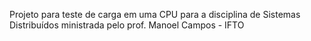 Projeto para teste de carga em uma CPU para a disciplina de Sistemas Distribuídos ministrada pelo prof. Manoel Campos - IFTO